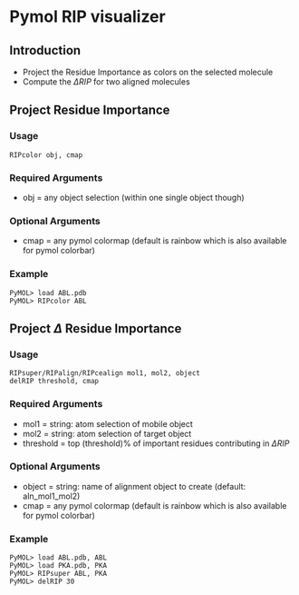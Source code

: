 # Pymol RIP visualizer

## Introduction
- Project the Residue Importance as colors on the selected molecule
- Compute the $\Delta RIP$ for two aligned molecules

## Project Residue Importance
### Usage
```pymol
RIPcolor obj, cmap
```
### Required Arguments
- obj = any object selection (within one single object though)

### Optional Arguments
- cmap = any pymol colormap (default is rainbow which is also available for pymol colorbar)

### Example
```pymol
PyMOL> load ABL.pdb
PyMOL> RIPcolor ABL
```

## Project $\Delta$ Residue Importance
### Usage
```pymol
RIPsuper/RIPalign/RIPcealign mol1, mol2, object
delRIP threshold, cmap
```
### Required Arguments
- mol1 = string: atom selection of mobile object
- mol2 = string: atom selection of target object
- threshold = top (threshold)% of important residues contributing in $\Delta RIP$

### Optional Arguments
- object = string: name of alignment object to create (default: aln_mol1_mol2)
- cmap = any pymol colormap (default is rainbow which is also available for pymol colorbar)

### Example
```pymol
PyMOL> load ABL.pdb, ABL
PyMOL> load PKA.pdb, PKA
PyMOL> RIPsuper ABL, PKA
PyMOL> delRIP 30
```
